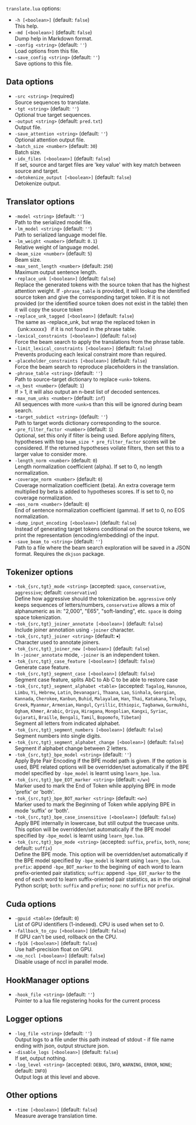 <!--- This file was automatically generated. Do not modify it manually but use the docs/options/generate.sh script instead. -->

`translate.lua` options:

* `-h [<boolean>]` (default: `false`)<br/>This help.
* `-md [<boolean>]` (default: `false`)<br/>Dump help in Markdown format.
* `-config <string>` (default: `''`)<br/>Load options from this file.
* `-save_config <string>` (default: `''`)<br/>Save options to this file.

## Data options

* `-src <string>` (required)<br/>Source sequences to translate.
* `-tgt <string>` (default: `''`)<br/>Optional true target sequences.
* `-output <string>` (default: `pred.txt`)<br/>Output file.
* `-save_attention <string>` (default: `''`)<br/>Optional attention output file.
* `-batch_size <number>` (default: `30`)<br/>Batch size.
* `-idx_files [<boolean>]` (default: `false`)<br/>If set, source and target files are 'key value' with key match between source and target.
* `-detokenize_output [<boolean>]` (default: `false`)<br/>Detokenize output.

## Translator options

* `-model <string>` (default: `''`)<br/>Path to the serialized model file.
* `-lm_model <string>` (default: `''`)<br/>Path to serialized language model file.
* `-lm_weight <number>` (default: `0.1`)<br/>Relative weight of language model.
* `-beam_size <number>` (default: `5`)<br/>Beam size.
* `-max_sent_length <number>` (default: `250`)<br/>Maximum output sentence length.
* `-replace_unk [<boolean>]` (default: `false`)<br/>Replace the generated <unk> tokens with the source token that has the highest attention weight. If `-phrase_table` is provided, it will lookup the identified source token and give the corresponding target token. If it is not provided (or the identified source token does not exist in the table) then it will copy the source token
* `-replace_unk_tagged [<boolean>]` (default: `false`)<br/>The same as -replace_unk, but wrap the replaced token in ｟unk:xxxxx｠ if it is not found in the phrase table.
* `-lexical_constraints [<boolean>]` (default: `false`)<br/>Force the beam search to apply the translations from the phrase table.
* `-limit_lexical_constraints [<boolean>]` (default: `false`)<br/>Prevents producing each lexical constraint more than required.
* `-placeholder_constraints [<boolean>]` (default: `false`)<br/>Force the beam search to reproduce placeholders in the translation.
* `-phrase_table <string>` (default: `''`)<br/>Path to source-target dictionary to replace `<unk>` tokens.
* `-n_best <number>` (default: `1`)<br/>If > 1, it will also output an n-best list of decoded sentences.
* `-max_num_unks <number>` (default: `inf`)<br/>All sequences with more `<unk>`s than this will be ignored during beam search.
* `-target_subdict <string>` (default: `''`)<br/>Path to target words dictionary corresponding to the source.
* `-pre_filter_factor <number>` (default: `1`)<br/>Optional, set this only if filter is being used. Before applying filters, hypotheses with top `beam_size * pre_filter_factor` scores will be considered. If the returned hypotheses voilate filters, then set this to a larger value to consider more.
* `-length_norm <number>` (default: `0`)<br/>Length normalization coefficient (alpha). If set to 0, no length normalization.
* `-coverage_norm <number>` (default: `0`)<br/>Coverage normalization coefficient (beta). An extra coverage term multiplied by beta is added to hypotheses scores. If is set to 0, no coverage normalization.
* `-eos_norm <number>` (default: `0`)<br/>End of sentence normalization coefficient (gamma). If set to 0, no EOS normalization.
* `-dump_input_encoding [<boolean>]` (default: `false`)<br/>Instead of generating target tokens conditional on the source tokens, we print the representation (encoding/embedding) of the input.
* `-save_beam_to <string>` (default: `''`)<br/>Path to a file where the beam search exploration will be saved in a JSON format. Requires the `dkjson` package.

## Tokenizer options

* `-tok_{src,tgt}_mode <string>` (accepted: `space`, `conservative`, `aggressive`; default: `conservative`)<br/>Define how aggressive should the tokenization be. `aggressive` only keeps sequences of letters/numbers, `conservative` allows a mix of alphanumeric as in: "2,000", "E65", "soft-landing", etc. `space` is doing space tokenization.
* `-tok_{src,tgt}_joiner_annotate [<boolean>]` (default: `false`)<br/>Include joiner annotation using `-joiner` character.
* `-tok_{src,tgt}_joiner <string>` (default: `￭`)<br/>Character used to annotate joiners.
* `-tok_{src,tgt}_joiner_new [<boolean>]` (default: `false`)<br/>In `-joiner_annotate` mode, `-joiner` is an independent token.
* `-tok_{src,tgt}_case_feature [<boolean>]` (default: `false`)<br/>Generate case feature.
* `-tok_{src,tgt}_segment_case [<boolean>]` (default: `false`)<br/>Segment case feature, splits AbC to Ab C to be able to restore case
* `-tok_{src,tgt}_segment_alphabet <table>` (accepted: `Tagalog`, `Hanunoo`, `Limbu`, `Yi`, `Hebrew`, `Latin`, `Devanagari`, `Thaana`, `Lao`, `Sinhala`, `Georgian`, `Kannada`, `Cherokee`, `Kanbun`, `Buhid`, `Malayalam`, `Han`, `Thai`, `Katakana`, `Telugu`, `Greek`, `Myanmar`, `Armenian`, `Hangul`, `Cyrillic`, `Ethiopic`, `Tagbanwa`, `Gurmukhi`, `Ogham`, `Khmer`, `Arabic`, `Oriya`, `Hiragana`, `Mongolian`, `Kangxi`, `Syriac`, `Gujarati`, `Braille`, `Bengali`, `Tamil`, `Bopomofo`, `Tibetan`)<br/>Segment all letters from indicated alphabet.
* `-tok_{src,tgt}_segment_numbers [<boolean>]` (default: `false`)<br/>Segment numbers into single digits.
* `-tok_{src,tgt}_segment_alphabet_change [<boolean>]` (default: `false`)<br/>Segment if alphabet change between 2 letters.
* `-tok_{src,tgt}_bpe_model <string>` (default: `''`)<br/>Apply Byte Pair Encoding if the BPE model path is given. If the option is used, BPE related options will be overridden/set automatically if the BPE model specified by `-bpe_model` is learnt using `learn_bpe.lua`.
* `-tok_{src,tgt}_bpe_EOT_marker <string>` (default: `</w>`)<br/>Marker used to mark the End of Token while applying BPE in mode 'prefix' or 'both'.
* `-tok_{src,tgt}_bpe_BOT_marker <string>` (default: `<w>`)<br/>Marker used to mark the Beginning of Token while applying BPE in mode 'suffix' or 'both'.
* `-tok_{src,tgt}_bpe_case_insensitive [<boolean>]` (default: `false`)<br/>Apply BPE internally in lowercase, but still output the truecase units. This option will be overridden/set automatically if the BPE model specified by `-bpe_model` is learnt using `learn_bpe.lua`.
* `-tok_{src,tgt}_bpe_mode <string>` (accepted: `suffix`, `prefix`, `both`, `none`; default: `suffix`)<br/>Define the BPE mode. This option will be overridden/set automatically if the BPE model specified by `-bpe_model` is learnt using `learn_bpe.lua`. `prefix`: append `-bpe_BOT_marker` to the begining of each word to learn prefix-oriented pair statistics; `suffix`: append `-bpe_EOT_marker` to the end of each word to learn suffix-oriented pair statistics, as in the original Python script; `both`: `suffix` and `prefix`; `none`: no `suffix` nor `prefix`.

## Cuda options

* `-gpuid <table>` (default: `0`)<br/>List of GPU identifiers (1-indexed). CPU is used when set to 0.
* `-fallback_to_cpu [<boolean>]` (default: `false`)<br/>If GPU can't be used, rollback on the CPU.
* `-fp16 [<boolean>]` (default: `false`)<br/>Use half-precision float on GPU.
* `-no_nccl [<boolean>]` (default: `false`)<br/>Disable usage of nccl in parallel mode.

## HookManager options

* `-hook_file <string>` (default: `''`)<br/>Pointer to a lua file registering hooks for the current process

## Logger options

* `-log_file <string>` (default: `''`)<br/>Output logs to a file under this path instead of stdout - if file name ending with json, output structure json.
* `-disable_logs [<boolean>]` (default: `false`)<br/>If set, output nothing.
* `-log_level <string>` (accepted: `DEBUG`, `INFO`, `WARNING`, `ERROR`, `NONE`; default: `INFO`)<br/>Output logs at this level and above.

## Other options

* `-time [<boolean>]` (default: `false`)<br/>Measure average translation time.

